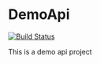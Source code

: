 # DemoApi

[![Build Status](https://dev.azure.com/aprbarik/demoapi/_apis/build/status/apramitbarik.sampleapi?branchName=master)](https://dev.azure.com/aprbarik/demoapi/_build/latest?definitionId=3&branchName=master)

This is a demo api project
